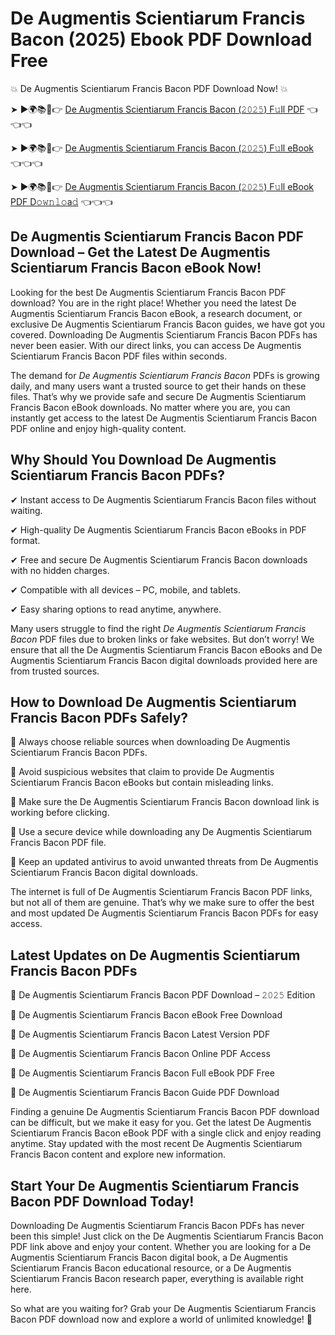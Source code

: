 # De Augmentis Scientiarum Francis Bacon (2025) Ebook PDF Download Free

💥 De Augmentis Scientiarum Francis Bacon PDF Download Now! 💥

➤ ►🌍📚📱👉 [De Augmentis Scientiarum Francis Bacon (𝟸𝟶𝟸𝟻) F𝚞ll PDF](https://getpdf.xyz/de-augmentis-scientiarum-francis-bacon) 👈👈👈


➤ ►🌍📚📱👉 [De Augmentis Scientiarum Francis Bacon (𝟸𝟶𝟸𝟻) F𝚞ll eBook](https://getpdf.xyz/de-augmentis-scientiarum-francis-bacon) 👈👈👈


➤ ►🌍📚📱👉 [De Augmentis Scientiarum Francis Bacon (𝟸𝟶𝟸𝟻) F𝚞ll eBook PDF D𝚘𝚠𝚗𝚕𝚘a𝚍](https://getpdf.xyz/de-augmentis-scientiarum-francis-bacon) 👈👈👈


## De Augmentis Scientiarum Francis Bacon PDF Download – Get the Latest De Augmentis Scientiarum Francis Bacon eBook Now!

Looking for the best De Augmentis Scientiarum Francis Bacon PDF download? You are in the right place! Whether you need the latest De Augmentis Scientiarum Francis Bacon eBook, a research document, or exclusive De Augmentis Scientiarum Francis Bacon guides, we have got you covered. Downloading De Augmentis Scientiarum Francis Bacon PDFs has never been easier. With our direct links, you can access De Augmentis Scientiarum Francis Bacon PDF files within seconds.

The demand for *De Augmentis Scientiarum Francis Bacon* PDFs is growing daily, and many users want a trusted source to get their hands on these files. That’s why we provide safe and secure De Augmentis Scientiarum Francis Bacon eBook downloads. No matter where you are, you can instantly get access to the latest De Augmentis Scientiarum Francis Bacon PDF online and enjoy high-quality content.

## Why Should You Download De Augmentis Scientiarum Francis Bacon PDFs?

✔ Instant access to De Augmentis Scientiarum Francis Bacon files without waiting.

✔ High-quality De Augmentis Scientiarum Francis Bacon eBooks in PDF format.

✔ Free and secure De Augmentis Scientiarum Francis Bacon downloads with no hidden charges.

✔ Compatible with all devices – PC, mobile, and tablets.

✔ Easy sharing options to read anytime, anywhere.

Many users struggle to find the right *De Augmentis Scientiarum Francis Bacon* PDF files due to broken links or fake websites. But don’t worry! We ensure that all the De Augmentis Scientiarum Francis Bacon eBooks and De Augmentis Scientiarum Francis Bacon digital downloads provided here are from trusted sources.

## How to Download De Augmentis Scientiarum Francis Bacon PDFs Safely?

📌 Always choose reliable sources when downloading De Augmentis Scientiarum Francis Bacon PDFs.

📌 Avoid suspicious websites that claim to provide De Augmentis Scientiarum Francis Bacon eBooks but contain misleading links.

📌 Make sure the De Augmentis Scientiarum Francis Bacon download link is working before clicking.

📌 Use a secure device while downloading any De Augmentis Scientiarum Francis Bacon PDF file.

📌 Keep an updated antivirus to avoid unwanted threats from De Augmentis Scientiarum Francis Bacon digital downloads.

The internet is full of De Augmentis Scientiarum Francis Bacon PDF links, but not all of them are genuine. That’s why we make sure to offer the best and most updated De Augmentis Scientiarum Francis Bacon PDFs for easy access.

## Latest Updates on De Augmentis Scientiarum Francis Bacon PDFs

🔹 De Augmentis Scientiarum Francis Bacon PDF Download – 𝟸𝟶𝟸𝟻 Edition

🔹 De Augmentis Scientiarum Francis Bacon eBook Free Download

🔹 De Augmentis Scientiarum Francis Bacon Latest Version PDF

🔹 De Augmentis Scientiarum Francis Bacon Online PDF Access

🔹 De Augmentis Scientiarum Francis Bacon Full eBook PDF Free

🔹 De Augmentis Scientiarum Francis Bacon Guide PDF Download

Finding a genuine De Augmentis Scientiarum Francis Bacon PDF download can be difficult, but we make it easy for you. Get the latest De Augmentis Scientiarum Francis Bacon eBook PDF with a single click and enjoy reading anytime. Stay updated with the most recent De Augmentis Scientiarum Francis Bacon content and explore new information.

## Start Your De Augmentis Scientiarum Francis Bacon PDF Download Today!

Downloading De Augmentis Scientiarum Francis Bacon PDFs has never been this simple! Just click on the De Augmentis Scientiarum Francis Bacon PDF link above and enjoy your content. Whether you are looking for a De Augmentis Scientiarum Francis Bacon digital book, a De Augmentis Scientiarum Francis Bacon educational resource, or a De Augmentis Scientiarum Francis Bacon research paper, everything is available right here.

So what are you waiting for? Grab your De Augmentis Scientiarum Francis Bacon PDF download now and explore a world of unlimited knowledge! 🚀